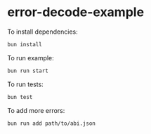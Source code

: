 # error-decode-example

To install dependencies:

```bash
bun install
```

To run example:

```bash
bun run start
```

To run tests:

```bash
bun test
```

To add more errors:

```bash
bun run add path/to/abi.json
```